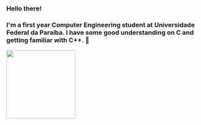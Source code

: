 ### Hello there!
### I'm a first year Computer Engineering student at Universidade Federal da Paraíba. I have some good understanding on C and getting familiar with C++. 👋
<img height="180em" src="https://github-readme-stats.vercel.app/api?username=joaovictor720&show_icons=true&hide_border=true&&count_private=true&include_all_commits=true" />

<!--
**joaovictor720/joaovictor720** is a ✨ _special_ ✨ repository because its `README.md` (this file) appears on your GitHub profile.

Here are some ideas to get you started:

- 🔭 I’m currently working on ...
- 🌱 I’m currently learning ...
- 👯 I’m looking to collaborate on ...
- 🤔 I’m looking for help with ...
- 💬 Ask me about ...
- 📫 How to reach me: ...
- 😄 Pronouns: ...
- ⚡ Fun fact: ...
-->
